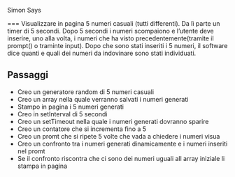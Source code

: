 Simon Says

===
Visualizzare in pagina 5 numeri casuali (tutti differenti). Da lì parte un timer di 5 secondi.
Dopo 5 secondi i numeri scompaiono e l’utente deve inserire, uno alla volta, i numeri che ha visto precedentemente(tramite il prompt() o traminte input).
Dopo che sono stati inseriti i 5 numeri, il software dice quanti e quali dei numeri da indovinare sono stati individuati.
## Passaggi
- Creo un generatore random di 5 numeri casuali
- Creo un array nella quale verranno salvati i numeri generati
- Stampo in pagina i 5 numeri generati
- Creo in setInterval di 5 secondi 
- Creo un setTimeout  nella quale i numeri generati dovranno sparire
- Creo un contatore che si incrementa fino a 5
- Creo un promt che si ripete 5 volte che vada a chiedere i numeri visua
- Creo  un confronto tra i numeri generati dinamicamente e i numeri inseriti nel promt 
- Se il confronto riscontra che ci sono dei numeri uguali all array iniziale li stampa in pagina 


